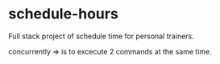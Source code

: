 # schedule-hours
Full stack project of schedule time for personal trainers.

concurrently => is to excecute 2 commands at the same time.
